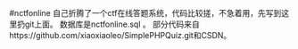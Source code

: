 #nctfonline
自己折腾了一个ctf在线答题系统，代码比较搓，不急着用，先写到这里扔git上面。
数据库是nctfonline.sql 。
部分代码来自https://github.com/xiaoxiaoleo/SimplePHPQuiz.git和CSDN。
